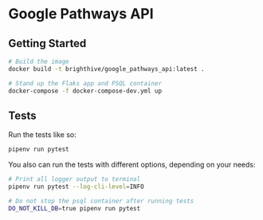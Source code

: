 # Google Pathways API

## Getting Started

```bash
# Build the image
docker build -t brighthive/google_pathways_api:latest .
```

```bash
# Stand up the Flaks app and PSQL container
docker-compose -f docker-compose-dev.yml up
```

## Tests
Run the tests like so:
```bash
pipenv run pytest
```

You also can run the tests with different options, depending on your needs:
```bash
# Print all logger output to terminal
pipenv run pytest --log-cli-level=INFO
```
```bash
# Do not stop the psql container after running tests
DO_NOT_KILL_DB=true pipenv run pytest
```